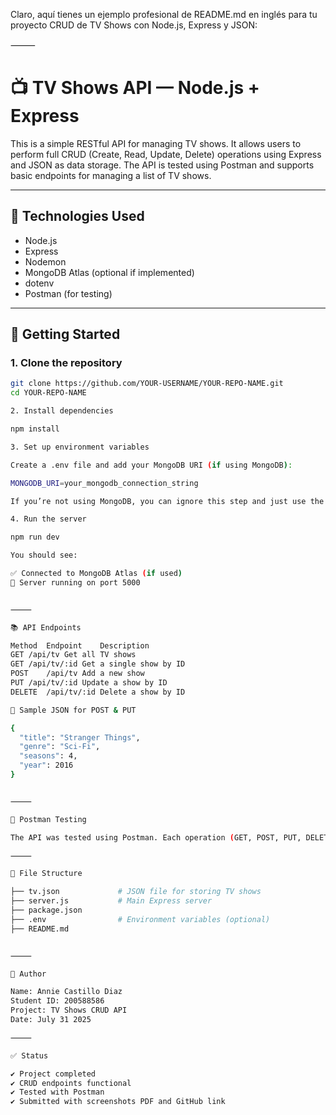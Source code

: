 Claro, aquí tienes un ejemplo profesional de README.md en inglés para tu proyecto CRUD de TV Shows con Node.js, Express y JSON:

⸻


# 📺 TV Shows API — Node.js + Express

This is a simple RESTful API for managing TV shows. It allows users to perform full CRUD (Create, Read, Update, Delete) operations using Express and JSON as data storage. The API is tested using Postman and supports basic endpoints for managing a list of TV shows.

---

## 🔧 Technologies Used

- Node.js
- Express
- Nodemon
- MongoDB Atlas (optional if implemented)
- dotenv
- Postman (for testing)

---

## 🚀 Getting Started

### 1. Clone the repository

```bash
git clone https://github.com/YOUR-USERNAME/YOUR-REPO-NAME.git
cd YOUR-REPO-NAME

2. Install dependencies

npm install

3. Set up environment variables

Create a .env file and add your MongoDB URI (if using MongoDB):

MONGODB_URI=your_mongodb_connection_string

If you’re not using MongoDB, you can ignore this step and just use the local tv.json.

4. Run the server

npm run dev

You should see:

✅ Connected to MongoDB Atlas (if used)
🚀 Server running on port 5000


⸻

📚 API Endpoints

Method	Endpoint	Description
GET	/api/tv	Get all TV shows
GET	/api/tv/:id	Get a single show by ID
POST	/api/tv	Add a new show
PUT	/api/tv/:id	Update a show by ID
DELETE	/api/tv/:id	Delete a show by ID

📌 Sample JSON for POST & PUT

{
  "title": "Stranger Things",
  "genre": "Sci-Fi",
  "seasons": 4,
  "year": 2016
}


⸻

📸 Postman Testing

The API was tested using Postman. Each operation (GET, POST, PUT, DELETE) was verified and screenshots were included in the final PDF report.

⸻

📁 File Structure

├── tv.json             # JSON file for storing TV shows
├── server.js           # Main Express server
├── package.json
├── .env                # Environment variables (optional)
├── README.md


⸻

📃 Author

Name: Annie Castillo Diaz
Student ID: 200588586
Project: TV Shows CRUD API
Date: July 31 2025

⸻

✅ Status

✔️ Project completed
✔️ CRUD endpoints functional
✔️ Tested with Postman
✔️ Submitted with screenshots PDF and GitHub link
